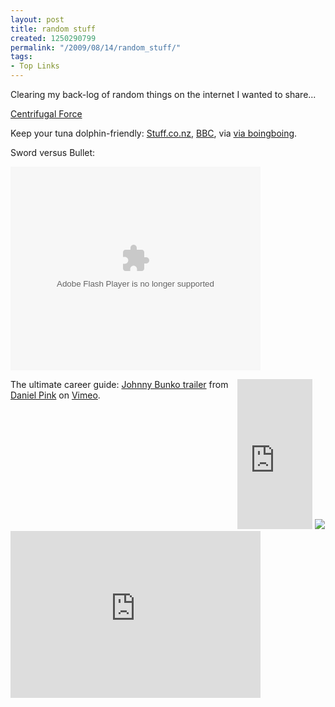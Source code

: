 ```yaml
---
layout: post
title: random stuff
created: 1250290799
permalink: "/2009/08/14/random_stuff/"
tags:
- Top Links
---
```

Clearing my back-log of random things on the internet I wanted to share...
<!--break-->
[Centrifugal Force](http://xkcd.com/c123.html)

Keep your tuna dolphin-friendly: <a href="http://www.stuff.co.nz/4436390a10.html">Stuff.co.nz</a>, <a href="http://news.bbc.co.uk/1/hi/world/asia-pacific/7291501.stm">BBC</a>, via <a href="http://www.boingboing.net/2008/03/12/heroic-dolphin-rescu.html">via boingboing</a>.

Sword versus Bullet:

<embed style="width:400px; height:326px;" id="VideoPlayback" type="application/x-shockwave-flash" src="http://video.google.com/googleplayer.swf?docId=-3818187790122256202"> </embed>
        
<div style="float: right;">
<iframe src="http://rcm-uk.amazon.co.uk/e/cm?t=anjacksonnet-21&o=2&p=8&l=as1&asins=1594482918&fc1=000000&IS2=1&lt1=_top&lc1=0000FF&bc1=000000&bg1=FFFFFF&f=ifr&npa=1" style="width:120px;height:240px;" scrolling="no" marginwidth="0" marginheight="0" frameborder="0"></iframe>
<a href="http://www.amazon.co.uk/gp/product/1594482918?ie=UTF8&tag=anjacksonnet-21&linkCode=as2&camp=1634&creative=6738&creativeASIN=1594482918"><img border="0" src="51F2hJr-geL._SL160_.jpg"></a><img src="http://www.assoc-amazon.co.uk/e/ir?t=anjacksonnet-21&l=as2&o=2&a=1594482918" width="1" height="1" border="0" alt="" style="border:none !important; margin:0px !important;" />
</div>

The ultimate career guide: <a href="http://www.vimeo.com/841040?pg=embed&sec=841040">Johnny Bunko trailer</a> from <a href="http://www.vimeo.com/user418351?pg=embed&sec=841040">Daniel Pink</a> on <a href="http://vimeo.com?pg=embed&sec=841040">Vimeo</a>.

<object width="400" height="267">	<param name="allowfullscreen" value="true" />	<param name="allowscriptaccess" value="always" />	<param name="movie" value="http://www.vimeo.com/moogaloop.swf?clip_id=841040&amp;server=www.vimeo.com&amp;show_title=1&amp;show_byline=1&amp;show_portrait=0&amp;color=&amp;fullscreen=1" />	<embed src="http://www.vimeo.com/moogaloop.swf?clip_id=841040&amp;server=www.vimeo.com&amp;show_title=1&amp;show_byline=1&amp;show_portrait=0&amp;color=&amp;fullscreen=1" type="application/x-shockwave-flash" allowfullscreen="true" allowscriptaccess="always" width="400" height="267"></embed></object>
